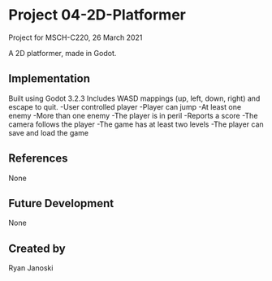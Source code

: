 # Project 04-2D-Platformer
Project for MSCH-C220, 26 March 2021

A 2D platformer, made in Godot. 

## Implementation
Built using Godot 3.2.3
Includes WASD mappings (up, left, down, right) and escape to quit.
-User controlled player
-Player can jump
-At least one enemy
-More than one enemy
-The player is in peril 
-Reports a score
-The camera follows the player
-The game has at least two levels
-The player can save and load the game 
## References
None

## Future Development
None

## Created by 
Ryan Janoski 
